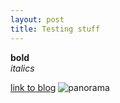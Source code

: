 ```yaml
---
layout: post
title: Testing stuff
---
```


**bold**  
*italics*  

[link to blog](https://vercas.github.io)
![panorama](https://s.vercas.com/zoviy)
